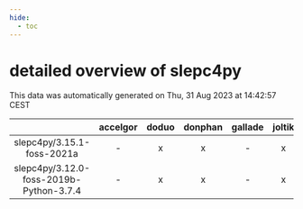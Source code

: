 ```yaml
---
hide:
  - toc
---
```


detailed overview of slepc4py
=============================


This data was automatically generated on Thu, 31 Aug 2023 at 14:42:57 CEST  

| |accelgor|doduo|donphan|gallade|joltik|skitty|swalot|victini|
| :---: | :---: | :---: | :---: | :---: | :---: | :---: | :---: | :---: |
|slepc4py/3.15.1-foss-2021a|-|x|x|-|x|x|x|x|
|slepc4py/3.12.0-foss-2019b-Python-3.7.4|-|x|x|-|x|x|x|x|
